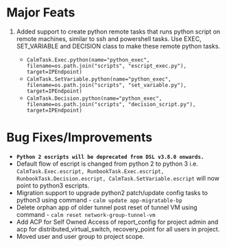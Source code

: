 
# Major Feats

1. Added support to create python remote tasks that runs python script on remote machines, similar to ssh and powershell tasks. Use EXEC, SET_VARIABLE and DECISION class to make these remote python tasks.

    - `CalmTask.Exec.python(name="python_exec", filename=os.path.join("scripts", "escript_exec.py"), target=IPEndpoint)`
    - `CalmTask.SetVariable.python(name="python_exec", filename=os.path.join("scripts", "set_variable.py"), target=IPEndpoint)`
    - `CalmTask.Decision.python(name="python_exec", filename=os.path.join("scripts", "decision_script.py"), target=IPEndpoint)`


# Bug Fixes/Improvements

- **`Python 2 escripts will be deprecated from DSL v3.8.0 onwards.`**
- Default flow of escript is changed from python 2 to python 3 i.e. `CalmTask.Exec.escript, RunbookTask.Exec.escript, RunbookTask.Decision.escript, CalmTask.SetVariable.escript` will now point to python3 escripts.
- Migration support to upgrade python2 patch/update config tasks to python3 using command - `calm update app-migratable-bp`
- Delete orphan app of older tunnel post reset of tunnel VM using command - `calm reset network-group-tunnel-vm`
- Add ACP for Self Owned Access of report_config for project admin and acp for distributed_virtual_switch, recovery_point for all users in project. 
- Moved user and user group to project scope.


